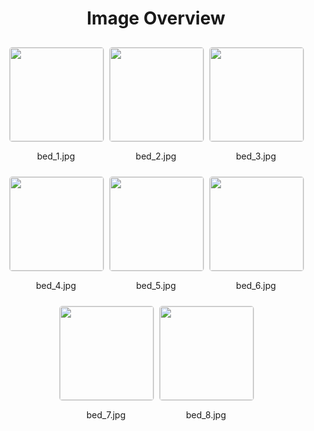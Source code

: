 <style>
    .image-gallery {
        display: flex;
        flex-wrap: wrap;
        gap: 10px;
        justify-content: center;
        padding: 10px;
    }
    .image-gallery img {
        width: 150px;
        height: auto;
        border: 1px solid #ddd;
        border-radius: 5px;
    }
    .image-gallery div {
        flex: 1 1 calc(33.333% - 20px); /* Three images per row on large screens */
        max-width: 150px;
        text-align: center;
    }
    @media (max-width: 768px) {
        .image-gallery div {
            flex: 1 1 calc(50% - 20px); /* Two images per row on medium screens */
        }
    }
    @media (max-width: 480px) {
        .image-gallery div {
            flex: 1 1 100%; /* One image per row on small screens */
        }
    }
</style>
<h1 style ="text-align: center;"> Image Overview </h1> <div class="image-gallery">
<div>
<img src="https://media.evkx.net/multimedia/technology/cargoandtowing/bedcargo/bed_1_st.jpg">
<p>bed_1.jpg</p>
</div>
<div>
<img src="https://media.evkx.net/multimedia/technology/cargoandtowing/bedcargo/bed_2_st.jpg">
<p>bed_2.jpg</p>
</div>
<div>
<img src="https://media.evkx.net/multimedia/technology/cargoandtowing/bedcargo/bed_3_st.jpg">
<p>bed_3.jpg</p>
</div>
<div>
<img src="https://media.evkx.net/multimedia/technology/cargoandtowing/bedcargo/bed_4_st.jpg">
<p>bed_4.jpg</p>
</div>
<div>
<img src="https://media.evkx.net/multimedia/technology/cargoandtowing/bedcargo/bed_5_st.jpg">
<p>bed_5.jpg</p>
</div>
<div>
<img src="https://media.evkx.net/multimedia/technology/cargoandtowing/bedcargo/bed_6_st.jpg">
<p>bed_6.jpg</p>
</div>
<div>
<img src="https://media.evkx.net/multimedia/technology/cargoandtowing/bedcargo/bed_7_st.jpg">
<p>bed_7.jpg</p>
</div>
<div>
<img src="https://media.evkx.net/multimedia/technology/cargoandtowing/bedcargo/bed_8_st.jpg">
<p>bed_8.jpg</p>
</div>
</div>
